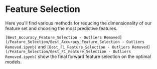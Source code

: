 # Feature Selection

Here you'll find various methods for reducing the dimensionality of our feature set and choosing the most predictive features.

`[Best_Accuracy_Feature_Selection - Outliers Removed](/Feature_Selection/Best_Accuracy_Feature_Selection - Outliers Removed.ipynb)` and `[Best_F1_Feature_Selection - Outliers Removed](/Feature_Selection/Best_F1_Feature_Selection - Outliers Removed.ipynb)` show the final forward feature selection on the optimal models.